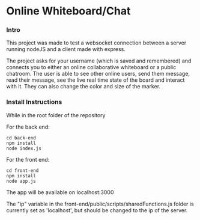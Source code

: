 # Online Whiteboard/Chat

### Intro

This project was made to test a websocket connection between a server running nodeJS and a client made with express.

The project asks for your username (which is saved and remembered) and connects you to either an online collaborative whiteboard or a public chatroom.
The user is able to see other online users, send them message, read their message, see the live real time state of the board and interact with it.
They can also change the color and size of the marker.

### Install Instructions

While in the root folder of the repository

For the back end:
```
cd back-end
npm install
node index.js
```

For the front end:
```
cd front-end
npm install
node app.js
```

The app will be available on localhost:3000

The "ip" variable in the front-end/public/scripts/sharedFunctions.js folder is currently set as 'localhost', but should be changed to the ip of the server.
